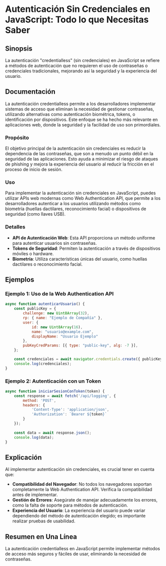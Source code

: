 <!--
Meta Description: # Autenticación Sin Credenciales en JavaScript: Todo lo que Necesitas Saber ## Sinopsis La autenticación "credentialless" (sin credenciales) en JavaSc...
Meta Keywords: autenticación, credenciales, del, usuario, sin
-->

# Autenticación Sin Credenciales en JavaScript: Todo lo que Necesitas Saber

## Sinopsis
La autenticación "credentialless" (sin credenciales) en JavaScript se refiere a métodos de autenticación que no requieren el uso de contraseñas o credenciales tradicionales, mejorando así la seguridad y la experiencia del usuario.

## Documentación
La autenticación credentialless permite a los desarrolladores implementar sistemas de acceso que eliminan la necesidad de gestionar contraseñas, utilizando alternativas como autenticación biométrica, tokens, o identificación por dispositivos. Este enfoque se ha hecho más relevante en aplicaciones web, donde la seguridad y la facilidad de uso son primordiales.

### Propósito
El objetivo principal de la autenticación sin credenciales es reducir la dependencia de las contraseñas, que son a menudo un punto débil en la seguridad de las aplicaciones. Esto ayuda a minimizar el riesgo de ataques de phishing y mejora la experiencia del usuario al reducir la fricción en el proceso de inicio de sesión.

### Uso
Para implementar la autenticación sin credenciales en JavaScript, puedes utilizar APIs web modernas como Web Authentication API, que permite a los desarrolladores autenticar a los usuarios utilizando métodos como biometría (huellas dactilares, reconocimiento facial) o dispositivos de seguridad (como llaves USB).

### Detalles
- **API de Autenticación Web**: Esta API proporciona un método uniforme para autenticar usuarios sin contraseñas.
- **Tokens de Seguridad**: Permiten la autenticación a través de dispositivos móviles o hardware.
- **Biometría**: Utiliza características únicas del usuario, como huellas dactilares o reconocimiento facial.

## Ejemplos
### Ejemplo 1: Uso de la Web Authentication API
```javascript
async function autenticarUsuario() {
    const publicKey = {
        challenge: new Uint8Array(32),
        rp: { name: "Ejemplo de Compañía" },
        user: {
            id: new Uint8Array(16),
            name: "usuario@example.com",
            displayName: "Usuario Ejemplo"
        },
        pubKeyCredParams: [{ type: "public-key", alg: -7 }],
    };

    const credenciales = await navigator.credentials.create({ publicKey });
    console.log(credenciales);
}
```

### Ejemplo 2: Autenticación con un Token
```javascript
async function iniciarSesionConToken(token) {
    const response = await fetch('/api/logging', {
        method: 'POST',
        headers: {
            'Content-Type': 'application/json',
            'Authorization': `Bearer ${token}`
        }
    });
    
    const data = await response.json();
    console.log(data);
}
```

## Explicación
Al implementar autenticación sin credenciales, es crucial tener en cuenta que:
- **Compatibilidad del Navegador**: No todos los navegadores soportan completamente la Web Authentication API. Verifica la compatibilidad antes de implementar.
- **Gestión de Errores**: Asegúrate de manejar adecuadamente los errores, como la falta de soporte para métodos de autenticación.
- **Experiencia del Usuario**: La experiencia del usuario puede variar dependiendo del método de autenticación elegido; es importante realizar pruebas de usabilidad.

## Resumen en Una Línea
La autenticación credentialless en JavaScript permite implementar métodos de acceso más seguros y fáciles de usar, eliminando la necesidad de contraseñas.